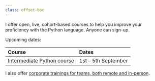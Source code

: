 ```yaml
---
class: offset-box
---
```


I offer open, live, cohort-based courses to help you improve your proficiency with the Python language.
Anyone can sign-up.

Upcoming dates:

| Course | Dates |
| :- | :- |
| [Intermediate Python course](#intermediate-python-course) | 1st – 5th September |

I also offer [corporate trainings for teams, both remote and in-person](/training).
